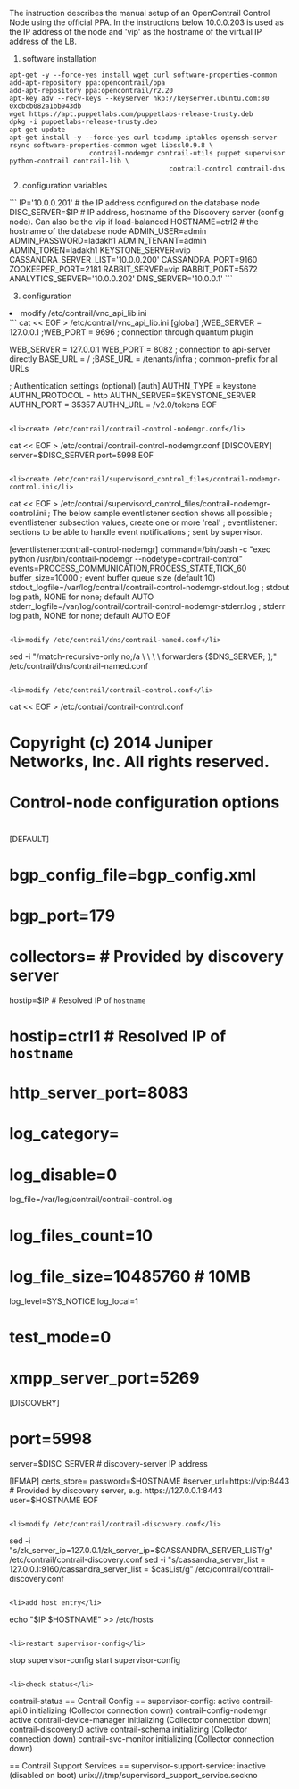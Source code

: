 The instruction describes the manual setup of an OpenContrail Control Node using
the official PPA. In the instructions below 10.0.0.203 is used as the IP address
of the node and 'vip' as the hostname of the virtual IP address of the LB.

<ol>
<li>software installation</li>
</ol>

```
apt-get -y --force-yes install wget curl software-properties-common
add-apt-repository ppa:opencontrail/ppa
add-apt-repository ppa:opencontrail/r2.20
apt-key adv --recv-keys --keyserver hkp://keyserver.ubuntu.com:80 0xcbcb082a1bb943db
wget https://apt.puppetlabs.com/puppetlabs-release-trusty.deb
dpkg -i puppetlabs-release-trusty.deb
apt-get update
apt-get install -y --force-yes curl tcpdump iptables openssh-server rsync software-properties-common wget libssl0.9.8 \
					contrail-nodemgr contrail-utils puppet supervisor python-contrail contrail-lib \
                                        contrail-control contrail-dns
```

<ol start=2>
<li>configuration variables</li>
</ol>
```
IP='10.0.0.201' # the IP address configured on the database node
DISC_SERVER=$IP # IP address, hostname of the Discovery server (config node). Can also be the vip if load-balanced
HOSTNAME=ctrl2 # the hostname of the database node
ADMIN_USER=admin
ADMIN_PASSWORD=ladakh1
ADMIN_TENANT=admin
ADMIN_TOKEN=ladakh1
KEYSTONE_SERVER=vip
CASSANDRA_SERVER_LIST='10.0.0.200'
CASSANDRA_PORT=9160
ZOOKEEPER_PORT=2181
RABBIT_SERVER=vip
RABBIT_PORT=5672
ANALYTICS_SERVER='10.0.0.202'
DNS_SERVER='10.0.0.1'
```

<ol start=3>
<li>configuration</li>
</ol>

<li>modify /etc/contrail/vnc_api_lib.ini</li>
```
cat << EOF > /etc/contrail/vnc_api_lib.ini
[global]
;WEB_SERVER = 127.0.0.1
;WEB_PORT = 9696  ; connection through quantum plugin

WEB_SERVER = 127.0.0.1
WEB_PORT = 8082 ; connection to api-server directly
BASE_URL = /
;BASE_URL = /tenants/infra ; common-prefix for all URLs

; Authentication settings (optional)
[auth]
AUTHN_TYPE = keystone
AUTHN_PROTOCOL = http
AUTHN_SERVER=$KEYSTONE_SERVER
AUTHN_PORT = 35357
AUTHN_URL = /v2.0/tokens
EOF
```

<li>create /etc/contrail/contrail-control-nodemgr.conf</li>
```
cat << EOF > /etc/contrail/contrail-control-nodemgr.conf
[DISCOVERY]
server=$DISC_SERVER
port=5998
EOF
```

<li>create /etc/contrail/supervisord_control_files/contrail-nodemgr-control.ini</li>
```
cat << EOF > /etc/contrail/supervisord_control_files/contrail-nodemgr-control.ini
; The below sample eventlistener section shows all possible
; eventlistener subsection values, create one or more 'real'
; eventlistener: sections to be able to handle event notifications
; sent by supervisor.

[eventlistener:contrail-control-nodemgr]
command=/bin/bash -c "exec python /usr/bin/contrail-nodemgr --nodetype=contrail-control"
events=PROCESS_COMMUNICATION,PROCESS_STATE,TICK_60
buffer_size=10000                ; event buffer queue size (default 10)
stdout_logfile=/var/log/contrail/contrail-control-nodemgr-stdout.log ; stdout log path, NONE for none; default AUTO
stderr_logfile=/var/log/contrail/contrail-control-nodemgr-stderr.log ; stderr log path, NONE for none; default AUTO
EOF
```

<li>modify /etc/contrail/dns/contrail-named.conf</li>
```
sed -i "/match-recursive-only no;/a \ \ \ \ forwarders {$DNS_SERVER; };" /etc/contrail/dns/contrail-named.conf
```

<li>modify /etc/contrail/contrail-control.conf</li>
```
cat << EOF > /etc/contrail/contrail-control.conf
#
# Copyright (c) 2014 Juniper Networks, Inc. All rights reserved.
#
# Control-node configuration options
#

[DEFAULT]
# bgp_config_file=bgp_config.xml
# bgp_port=179
# collectors= # Provided by discovery server
  hostip=$IP # Resolved IP of `hostname`
#  hostip=ctrl1 # Resolved IP of `hostname`
# http_server_port=8083
# log_category=
# log_disable=0
  log_file=/var/log/contrail/contrail-control.log
# log_files_count=10
# log_file_size=10485760 # 10MB
  log_level=SYS_NOTICE
  log_local=1
# test_mode=0
# xmpp_server_port=5269

[DISCOVERY]
# port=5998
  server=$DISC_SERVER # discovery-server IP address

[IFMAP]
  certs_store=
  password=$HOSTNAME
  #server_url=https://vip:8443 # Provided by discovery server, e.g. https://127.0.0.1:8443
  user=$HOSTNAME
EOF
```

<li>modify /etc/contrail/contrail-discovery.conf</li>
```
sed -i "s/zk_server_ip=127.0.0.1/zk_server_ip=$CASSANDRA_SERVER_LIST/g" /etc/contrail/contrail-discovery.conf
sed -i "s/cassandra_server_list = 127.0.0.1:9160/cassandra_server_list = $casList/g" /etc/contrail/contrail-discovery.conf
``` 

<li>add host entry</li>
```
echo "$IP $HOSTNAME" >> /etc/hosts
```

<li>restart supervisor-config</li>
```
stop supervisor-config
start supervisor-config
```

<li>check status</li>
```
contrail-status
== Contrail Config ==
supervisor-config:            active
contrail-api:0                initializing (Collector connection down)
contrail-config-nodemgr       active
contrail-device-manager       initializing (Collector connection down)
contrail-discovery:0          active
contrail-schema               initializing (Collector connection down)
contrail-svc-monitor          initializing (Collector connection down)

== Contrail Support Services ==
supervisor-support-service:   inactive (disabled on boot)
unix:///tmp/supervisord_support_service.sockno
```
